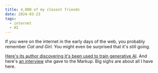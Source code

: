 ```yaml
---
title: 4,000 of my closest friends
date: 2024-03-23
tags:
  - internet
  - AI
---
```


If you were on the internet in the early days of the web, you probably remember *Cat and Girl*. You might even be surprised that it's still going. 

[Here's its author discovering it's been used to train generative AI](https://catandgirl.com/4000-of-my-closest-friends/). And here's [an interview](https://themarkup.org/hello-world/2024/03/02/what-happens-when-your-art-is-used-to-train-ai) she gave to the Markup. Big sighs are about all I have here.